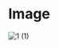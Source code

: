 # Image

![1 (1)](https://user-images.githubusercontent.com/73019117/96364165-597a5500-1174-11eb-895b-20cb21f16ee7.jpg)

